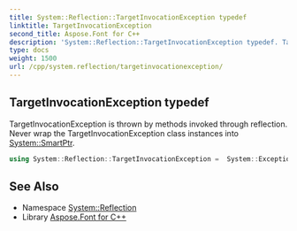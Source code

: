 ```yaml
---
title: System::Reflection::TargetInvocationException typedef
linktitle: TargetInvocationException
second_title: Aspose.Font for C++
description: 'System::Reflection::TargetInvocationException typedef. TargetInvocationException is thrown by methods invoked through reflection. Never wrap the TargetInvocationException class instances into System::SmartPtr in C++.'
type: docs
weight: 1500
url: /cpp/system.reflection/targetinvocationexception/
---
```

## TargetInvocationException typedef


TargetInvocationException is thrown by methods invoked through reflection. Never wrap the TargetInvocationException class instances into [System::SmartPtr](../../system/smartptr/).

```cpp
using System::Reflection::TargetInvocationException =  System::ExceptionWrapper<Details_TargetInvocationException>
```

## See Also

* Namespace [System::Reflection](../)
* Library [Aspose.Font for C++](../../)

